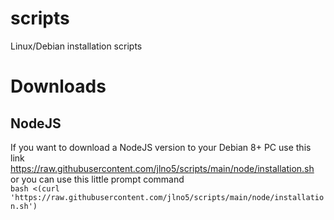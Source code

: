 # scripts
 Linux/Debian installation scripts

# Downloads
## NodeJS
 If you want to download a NodeJS version to your Debian 8+ PC use this link
 <br> https://raw.githubusercontent.com/jlno5/scripts/main/node/installation.sh
 <br> or you can use this little prompt command
 <br> `bash <(curl 'https://raw.githubusercontent.com/jlno5/scripts/main/node/installation.sh')`
